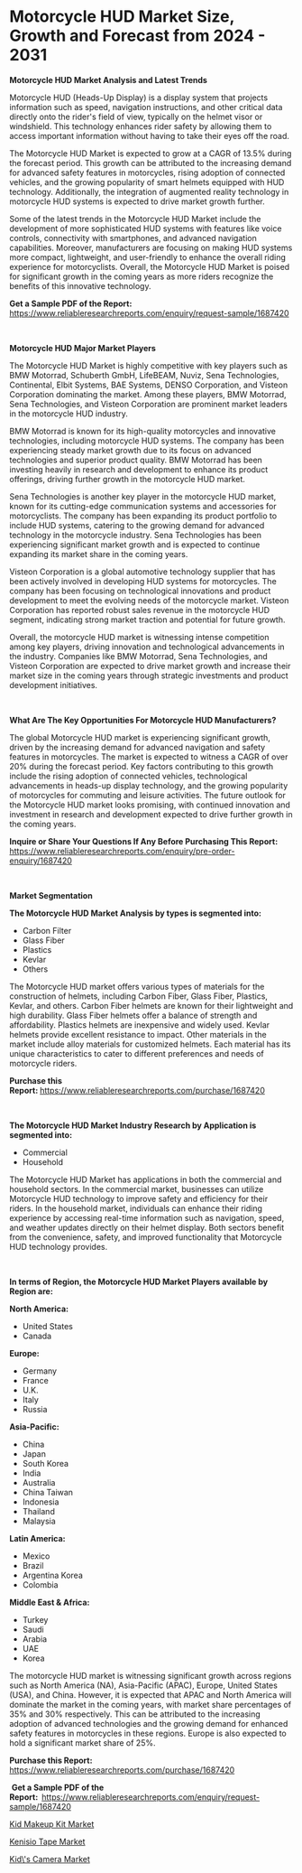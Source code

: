 <p><h1>Motorcycle HUD Market Size, Growth and Forecast from 2024 - 2031</h1></p><p><strong>Motorcycle HUD Market Analysis and Latest Trends</strong></p>
<p><p>Motorcycle HUD (Heads-Up Display) is a display system that projects information such as speed, navigation instructions, and other critical data directly onto the rider's field of view, typically on the helmet visor or windshield. This technology enhances rider safety by allowing them to access important information without having to take their eyes off the road.</p><p>The Motorcycle HUD Market is expected to grow at a CAGR of 13.5% during the forecast period. This growth can be attributed to the increasing demand for advanced safety features in motorcycles, rising adoption of connected vehicles, and the growing popularity of smart helmets equipped with HUD technology. Additionally, the integration of augmented reality technology in motorcycle HUD systems is expected to drive market growth further.</p><p>Some of the latest trends in the Motorcycle HUD Market include the development of more sophisticated HUD systems with features like voice controls, connectivity with smartphones, and advanced navigation capabilities. Moreover, manufacturers are focusing on making HUD systems more compact, lightweight, and user-friendly to enhance the overall riding experience for motorcyclists. Overall, the Motorcycle HUD Market is poised for significant growth in the coming years as more riders recognize the benefits of this innovative technology.</p></p>
<p><strong>Get a Sample PDF of the Report:&nbsp;</strong> <a href="https://www.reliableresearchreports.com/enquiry/request-sample/1687420">https://www.reliableresearchreports.com/enquiry/request-sample/1687420</a></p>
<p>&nbsp;</p>
<p><strong>Motorcycle HUD Major Market Players</strong></p>
<p><p>The Motorcycle HUD Market is highly competitive with key players such as BMW Motorrad, Schuberth GmbH, LifeBEAM, Nuviz, Sena Technologies, Continental, Elbit Systems, BAE Systems, DENSO Corporation, and Visteon Corporation dominating the market. Among these players, BMW Motorrad, Sena Technologies, and Visteon Corporation are prominent market leaders in the motorcycle HUD industry.</p><p>BMW Motorrad is known for its high-quality motorcycles and innovative technologies, including motorcycle HUD systems. The company has been experiencing steady market growth due to its focus on advanced technologies and superior product quality. BMW Motorrad has been investing heavily in research and development to enhance its product offerings, driving further growth in the motorcycle HUD market.</p><p>Sena Technologies is another key player in the motorcycle HUD market, known for its cutting-edge communication systems and accessories for motorcyclists. The company has been expanding its product portfolio to include HUD systems, catering to the growing demand for advanced technology in the motorcycle industry. Sena Technologies has been experiencing significant market growth and is expected to continue expanding its market share in the coming years.</p><p>Visteon Corporation is a global automotive technology supplier that has been actively involved in developing HUD systems for motorcycles. The company has been focusing on technological innovations and product development to meet the evolving needs of the motorcycle market. Visteon Corporation has reported robust sales revenue in the motorcycle HUD segment, indicating strong market traction and potential for future growth.</p><p>Overall, the motorcycle HUD market is witnessing intense competition among key players, driving innovation and technological advancements in the industry. Companies like BMW Motorrad, Sena Technologies, and Visteon Corporation are expected to drive market growth and increase their market size in the coming years through strategic investments and product development initiatives.</p></p>
<p>&nbsp;</p>
<p><strong>What Are The Key Opportunities For Motorcycle HUD Manufacturers?</strong></p>
<p><p>The global Motorcycle HUD market is experiencing significant growth, driven by the increasing demand for advanced navigation and safety features in motorcycles. The market is expected to witness a CAGR of over 20% during the forecast period. Key factors contributing to this growth include the rising adoption of connected vehicles, technological advancements in heads-up display technology, and the growing popularity of motorcycles for commuting and leisure activities. The future outlook for the Motorcycle HUD market looks promising, with continued innovation and investment in research and development expected to drive further growth in the coming years.</p></p>
<p><strong>Inquire or Share Your Questions If Any Before Purchasing This Report:</strong> <a href="https://www.reliableresearchreports.com/enquiry/pre-order-enquiry/1687420">https://www.reliableresearchreports.com/enquiry/pre-order-enquiry/1687420</a></p>
<p>&nbsp;</p>
<p><strong>Market Segmentation</strong></p>
<p><strong>The Motorcycle HUD Market Analysis by types is segmented into:</strong></p>
<p><ul><li>Carbon Filter</li><li>Glass Fiber</li><li>Plastics</li><li>Kevlar</li><li>Others</li></ul></p>
<p><p>The Motorcycle HUD market offers various types of materials for the construction of helmets, including Carbon Fiber, Glass Fiber, Plastics, Kevlar, and others. Carbon Fiber helmets are known for their lightweight and high durability. Glass Fiber helmets offer a balance of strength and affordability. Plastics helmets are inexpensive and widely used. Kevlar helmets provide excellent resistance to impact. Other materials in the market include alloy materials for customized helmets. Each material has its unique characteristics to cater to different preferences and needs of motorcycle riders.</p></p>
<p><strong>Purchase this Report:&nbsp;</strong><a href="https://www.reliableresearchreports.com/purchase/1687420">https://www.reliableresearchreports.com/purchase/1687420</a></p>
<p>&nbsp;</p>
<p><strong>The Motorcycle HUD Market Industry Research by Application is segmented into:</strong></p>
<p><ul><li>Commercial</li><li>Household</li></ul></p>
<p><p>The Motorcycle HUD Market has applications in both the commercial and household sectors. In the commercial market, businesses can utilize Motorcycle HUD technology to improve safety and efficiency for their riders. In the household market, individuals can enhance their riding experience by accessing real-time information such as navigation, speed, and weather updates directly on their helmet display. Both sectors benefit from the convenience, safety, and improved functionality that Motorcycle HUD technology provides.</p></p>
<p>&nbsp;</p>
<p><strong>In terms of Region, the Motorcycle HUD Market Players available by Region are:</strong></p>
<p>
    <p> <strong> North America: </strong>
        <ul>
            <li>United States</li>
            <li>Canada</li>
        </ul>
        </p> 
    <p> <strong> Europe: </strong>
        <ul>
            <li>Germany</li>
            <li>France</li>
            <li>U.K.</li>
            <li>Italy</li>
            <li>Russia</li>
        </ul>
        </p> 
    <p> <strong> Asia-Pacific: </strong>
        <ul>
            <li>China</li>
            <li>Japan</li>
            <li>South Korea</li>
            <li>India</li>
            <li>Australia</li>
            <li>China Taiwan</li>
            <li>Indonesia</li>
            <li>Thailand</li>
            <li>Malaysia</li>
        </ul>
        </p> 
    <p> <strong> Latin America: </strong>
        <ul>
            <li>Mexico</li>
            <li>Brazil</li>
            <li>Argentina Korea</li>
            <li>Colombia</li>
        </ul>
        </p> 
    <p> <strong> Middle East & Africa: </strong>
        <ul>
            <li>Turkey</li>
            <li>Saudi</li>
            <li>Arabia</li>
            <li>UAE</li>
            <li>Korea</li>
        </ul>
    </p>
    </p>
<p><p>The motorcycle HUD market is witnessing significant growth across regions such as North America (NA), Asia-Pacific (APAC), Europe, United States (USA), and China. However, it is expected that APAC and North America will dominate the market in the coming years, with market share percentages of 35% and 30% respectively. This can be attributed to the increasing adoption of advanced technologies and the growing demand for enhanced safety features in motorcycles in these regions. Europe is also expected to hold a significant market share of 25%.</p></p>
<p><strong>Purchase this Report: </strong><a href="https://www.reliableresearchreports.com/purchase/1687420">https://www.reliableresearchreports.com/purchase/1687420</a></p>
<p>&nbsp;<strong>Get a Sample PDF of the Report:&nbsp;&nbsp;</strong><a href="https://www.reliableresearchreports.com/enquiry/request-sample/1687420">https://www.reliableresearchreports.com/enquiry/request-sample/1687420</a></p>
<p><strong></strong></p>
<p><p><a href="https://view.publitas.com/reportprime-1/kid-makeup-kit-market-size-growth-and-forecast-from-2023-2030/">Kid Makeup Kit Market</a></p><p><a href="https://view.publitas.com/reportprime-1/kenisio-tape-market-size-share-trends-analysis-report-by-application-regional-outlook-competitive-strategies-and-segment-forecasts-2023-2030/">Kenisio Tape Market</a></p><p><a href="https://view.publitas.com/reportprime-1/kid-s-camera-market-share-market-new-trends-analysis-report-by-type-by-application-by-end-use-by-region-and-segment-forecasts-2023-2030/">Kid\'s Camera Market</a></p></p>